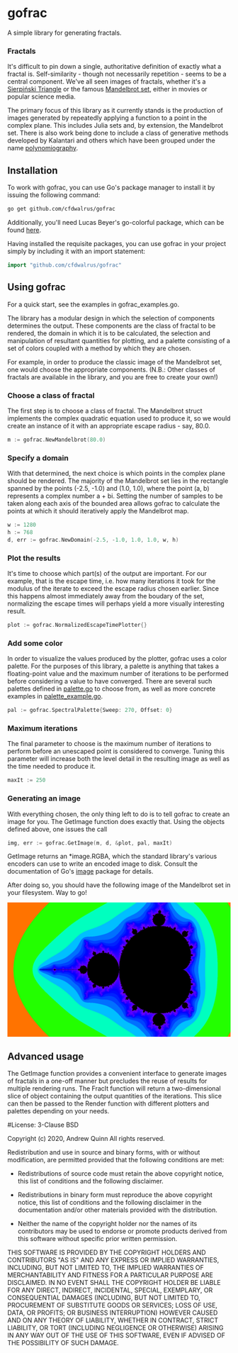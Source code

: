 # gofrac
A simple library for generating fractals.

### Fractals

It's difficult to pin down a single, authoritative definition of exactly what a
fractal is. Self-similarity - though not necessarily repetition - seems to be a
central component. We've all seen images of fractals, whether it's a [Sierpiński
Triangle][sierpinski] or the famous [Mandelbrot set][mandel], either in movies
or popular science media.

The primary focus of this library as it currently stands is the production of
images generated by repeatedly applying a function to a point in the complex
plane. This includes Julia sets and, by extension, the Mandelbrot set. There is
also work being done to include a class of generative methods developed by
Kalantari and others which have been grouped under the name
[polynomiography][poly].

## Installation

To work with gofrac, you can use Go's package manager to install it by issuing
the following command:

```bash
go get github.com/cfdwalrus/gofrac
```

Additionally, you'll need Lucas Beyer's go-colorful package, which can be
found [here][colorful].

Having installed the requisite packages, you can use gofrac in your project
simply by including it with an import statement:

```go
import "github.com/cfdwalrus/gofrac"
```

## Using gofrac

For a quick start, see the examples in gofrac_examples.go.

The library has a modular design in which the selection of components
determines the output. These components are the class of fractal to be rendered,
the domain in which it is to be calculated, the selection and manipulation of
resultant quantities for plotting, and a palette consisting of a set of colors
coupled with a method by which they are chosen.

For example, in order to produce the classic image of the Mandelbrot set, one
would choose the appropriate components. (N.B.: Other classes of fractals are
available in the library, and you are free to create your own!)

### Choose a class of fractal

The first step is to choose a class of fractal. The Mandelbrot struct
implements the complex quadratic equation used to produce it, so we would
create an instance of it with an appropriate escape radius - say, 80.0. 

```go
m := gofrac.NewMandelbrot(80.0)
```

### Specify a domain

With that determined, the next choice is which points in the complex plane
should be rendered. The majority of the Mandelbrot set lies in the rectangle
spanned by the points (-2.5, -1.0) and (1.0, 1.0), where the point (a, b)
represents a complex number a + bi. Setting the number of samples to be taken
along each axis of the bounded area allows gofrac to calculate the points at
which it should iteratively apply the Mandelbrot map.

```go
w := 1280
h := 768
d, err := gofrac.NewDomain(-2.5, -1.0, 1.0, 1.0, w, h)
```

### Plot the results

It's time to choose which part(s) of the output are important. For our example,
that is the escape time, i.e. how many iterations it took for the modulus of
the iterate to exceed the escape radius chosen earlier. Since this happens
almost immediately away from the boudary of the set, normalizing the escape
times will perhaps yield a more visually interesting result.

```go
plot := gofrac.NormalizedEscapeTimePlotter{}
```

### Add some color

In order to visualize the values produced by the plotter, gofrac uses a color
palette. For the purposes of this library, a palette is anything that takes a
floating-point value and the maximum number of iterations to be performed
before considering a value to have converged. There are several such palettes
defined in [palette.go](palette.go) to choose from, as well as more concrete
examples in [palette_example.go](palette_example.go).

```go
pal := gofrac.SpectralPalette{Sweep: 270, Offset: 0}
```

### Maximum iterations

The final parameter to choose is the maximum number of iterations to perform
before an unescaped point is considered to converge. Tuning this parameter will
increase both the level detail in the resulting image as well as the time
needed to produce it.

```go
maxIt := 250
```

### Generating an image

With everything chosen, the only thing left to do is to tell gofrac to create
an image for you. The GetImage function does exactly that. Using the objects
defined above, one issues the call

```go
img, err := gofrac.GetImage(m, d, &plot, pal, maxIt)
```

GetImage returns an *image.RGBA, which the standard library's various encoders
can use to write an encoded image to disk. Consult the documentation of Go's
[image][go-image] package for details.

After doing so, you should have the following image of the Mandelbrot set in
your filesystem. Way to go!

![Mandelbrot set](doc/mandel.png)

## Advanced usage

The GetImage function provides a convenient interface to generate images of
fractals in a one-off manner but precludes the reuse of results for multiple
rendering runs. The FracIt function will return a two-dimensional slice of
object containing the output quantities of the iterations. This slice can
then be passed to the Render function with different plotters and palettes
depending on your needs.



#License: 3-Clause BSD

Copyright (c) 2020, Andrew Quinn
All rights reserved.

Redistribution and use in source and binary forms, with or without
modification, are permitted provided that the following conditions are met:

- Redistributions of source code must retain the above copyright notice, this
  list of conditions and the following disclaimer.
  
- Redistributions in binary form must reproduce the above copyright notice,
  this list of conditions and the following disclaimer in the documentation
  and/or other materials provided with the distribution.
  
- Neither the name of the copyright holder nor the names of its contributors may
  be used to endorse or promote products derived from this software without
  specific prior written permission.

THIS SOFTWARE IS PROVIDED BY THE COPYRIGHT HOLDERS AND CONTRIBUTORS "AS IS" AND
ANY EXPRESS OR IMPLIED WARRANTIES, INCLUDING, BUT NOT LIMITED TO, THE IMPLIED
WARRANTIES OF MERCHANTABILITY AND FITNESS FOR A PARTICULAR PURPOSE ARE
DISCLAIMED. IN NO EVENT SHALL THE COPYRIGHT HOLDER BE LIABLE FOR ANY
DIRECT, INDIRECT, INCIDENTAL, SPECIAL, EXEMPLARY, OR CONSEQUENTIAL DAMAGES
(INCLUDING, BUT NOT LIMITED TO, PROCUREMENT OF SUBSTITUTE GOODS OR SERVICES;
LOSS OF USE, DATA, OR PROFITS; OR BUSINESS INTERRUPTION) HOWEVER CAUSED AND
ON ANY THEORY OF LIABILITY, WHETHER IN CONTRACT, STRICT LIABILITY, OR TORT
(INCLUDING NEGLIGENCE OR OTHERWISE) ARISING IN ANY WAY OUT OF THE USE OF THIS
SOFTWARE, EVEN IF ADVISED OF THE POSSIBILITY OF SUCH DAMAGE.


[colorful]: https://github.com/lucasb-eyer/go-colorful/blob/master/README.md
[go-image]: https://golang.org/pkg/image/
[mandel]: https://en.wikipedia.org/wiki/Mandelbrot_set
[poly]: https://www.cs.rutgers.edu/~kalantar/polynomiography/index.html
[sierpinski]: https://en.wikipedia.org/wiki/Sierpi%C5%84ski_triangle
